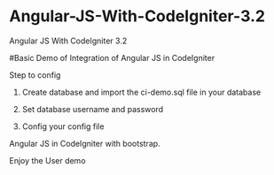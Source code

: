 # Angular-JS-With-CodeIgniter-3.2
Angular JS With CodeIgniter 3.2 

#Basic Demo of Integration of Angular JS in CodeIgniter

Step to config

1) Create database and import the ci-demo.sql file in your database

2) Set database username and password 

3) Config your config file 


Angular JS in CodeIgniter with bootstrap.

Enjoy the User demo
